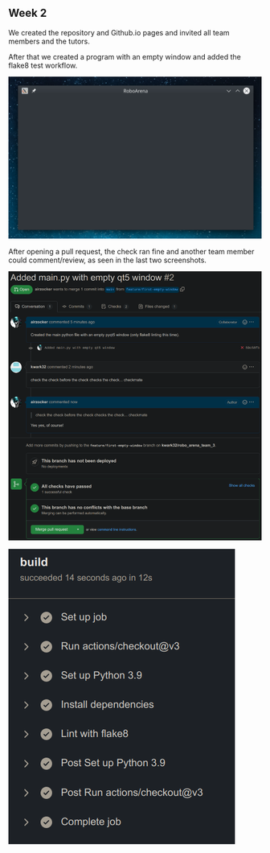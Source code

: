 ## Week 2

We created the repository and Github.io pages and invited all team members and the tutors.

After that we created a program with an empty window and added the flake8 test workflow.

![Empty test window](/main-window.png)

After opening a pull request, the check ran fine and another team member could comment/review, as seen in the last two screenshots.

![Empty test window](/pr-review-test-details.png)

![Empty test window](/flake8-details.png)
